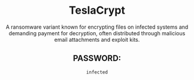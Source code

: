 <div align="center">

# TeslaCrypt

A ransomware variant known for encrypting files on infected systems and demanding payment for decryption, often distributed through malicious email attachments and exploit kits.

## PASSWORD:

```
infected
```

</div>
